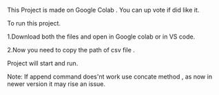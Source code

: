 This Project is made on Google Colab . You can up vote if did like it.

To run this project.

 1.Download both the files and open in Google colab or in VS code.   
 
 2.Now you need to copy the path of csv file .

Project will start and run.

Note: If append command does'nt work use concate method , as now in newer version it may rise an issue.
